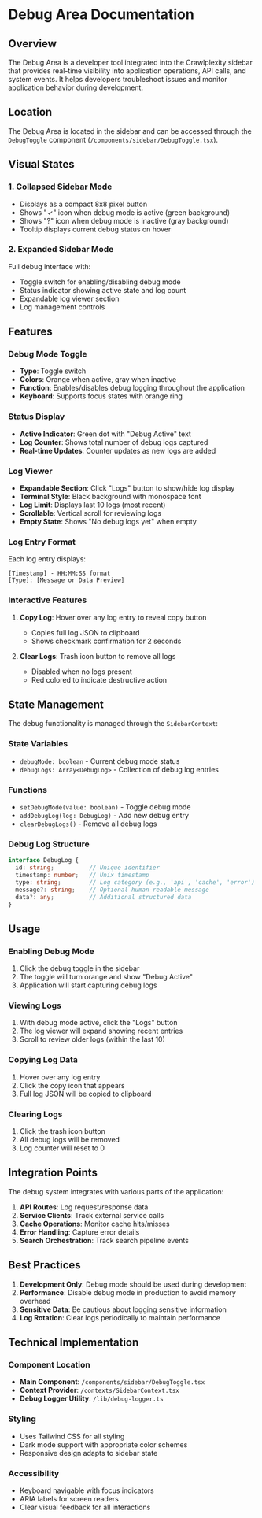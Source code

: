 # Debug Area Documentation

## Overview

The Debug Area is a developer tool integrated into the Crawlplexity sidebar that provides real-time visibility into application operations, API calls, and system events. It helps developers troubleshoot issues and monitor application behavior during development.

## Location

The Debug Area is located in the sidebar and can be accessed through the `DebugToggle` component (`/components/sidebar/DebugToggle.tsx`).

## Visual States

### 1. Collapsed Sidebar Mode
- Displays as a compact 8x8 pixel button
- Shows "✓" icon when debug mode is active (green background)
- Shows "?" icon when debug mode is inactive (gray background)
- Tooltip displays current debug status on hover

### 2. Expanded Sidebar Mode
Full debug interface with:
- Toggle switch for enabling/disabling debug mode
- Status indicator showing active state and log count
- Expandable log viewer section
- Log management controls

## Features

### Debug Mode Toggle
- **Type**: Toggle switch
- **Colors**: Orange when active, gray when inactive
- **Function**: Enables/disables debug logging throughout the application
- **Keyboard**: Supports focus states with orange ring

### Status Display
- **Active Indicator**: Green dot with "Debug Active" text
- **Log Counter**: Shows total number of debug logs captured
- **Real-time Updates**: Counter updates as new logs are added

### Log Viewer
- **Expandable Section**: Click "Logs" button to show/hide log display
- **Terminal Style**: Black background with monospace font
- **Log Limit**: Displays last 10 logs (most recent)
- **Scrollable**: Vertical scroll for reviewing logs
- **Empty State**: Shows "No debug logs yet" when empty

### Log Entry Format
Each log entry displays:
```
[Timestamp] - HH:MM:SS format
[Type]: [Message or Data Preview]
```

### Interactive Features
1. **Copy Log**: Hover over any log entry to reveal copy button
   - Copies full log JSON to clipboard
   - Shows checkmark confirmation for 2 seconds

2. **Clear Logs**: Trash icon button to remove all logs
   - Disabled when no logs present
   - Red colored to indicate destructive action

## State Management

The debug functionality is managed through the `SidebarContext`:

### State Variables
- `debugMode: boolean` - Current debug mode status
- `debugLogs: Array<DebugLog>` - Collection of debug log entries

### Functions
- `setDebugMode(value: boolean)` - Toggle debug mode
- `addDebugLog(log: DebugLog)` - Add new debug entry
- `clearDebugLogs()` - Remove all debug logs

### Debug Log Structure
```typescript
interface DebugLog {
  id: string;          // Unique identifier
  timestamp: number;   // Unix timestamp
  type: string;        // Log category (e.g., 'api', 'cache', 'error')
  message?: string;    // Optional human-readable message
  data?: any;          // Additional structured data
}
```

## Usage

### Enabling Debug Mode
1. Click the debug toggle in the sidebar
2. The toggle will turn orange and show "Debug Active"
3. Application will start capturing debug logs

### Viewing Logs
1. With debug mode active, click the "Logs" button
2. The log viewer will expand showing recent entries
3. Scroll to review older logs (within the last 10)

### Copying Log Data
1. Hover over any log entry
2. Click the copy icon that appears
3. Full log JSON will be copied to clipboard

### Clearing Logs
1. Click the trash icon button
2. All debug logs will be removed
3. Log counter will reset to 0

## Integration Points

The debug system integrates with various parts of the application:

1. **API Routes**: Log request/response data
2. **Service Clients**: Track external service calls
3. **Cache Operations**: Monitor cache hits/misses
4. **Error Handling**: Capture error details
5. **Search Orchestration**: Track search pipeline events

## Best Practices

1. **Development Only**: Debug mode should be used during development
2. **Performance**: Disable debug mode in production to avoid memory overhead
3. **Sensitive Data**: Be cautious about logging sensitive information
4. **Log Rotation**: Clear logs periodically to maintain performance

## Technical Implementation

### Component Location
- **Main Component**: `/components/sidebar/DebugToggle.tsx`
- **Context Provider**: `/contexts/SidebarContext.tsx`
- **Debug Logger Utility**: `/lib/debug-logger.ts`

### Styling
- Uses Tailwind CSS for all styling
- Dark mode support with appropriate color schemes
- Responsive design adapts to sidebar state

### Accessibility
- Keyboard navigable with focus indicators
- ARIA labels for screen readers
- Clear visual feedback for all interactions